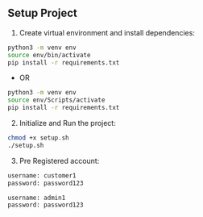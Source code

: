 ## Setup Project

1. Create virtual environment and install dependencies:

```bash
python3 -m venv env
source env/bin/activate
pip install -r requirements.txt
```

- OR

```bash
python3 -m venv env
source env/Scripts/activate
pip install -r requirements.txt
```

2. Initialize and Run the project:

```bash
chmod +x setup.sh
./setup.sh
```

3. Pre Registered account:

```txt
username: customer1
password: password123

username: admin1
password: password123
```
